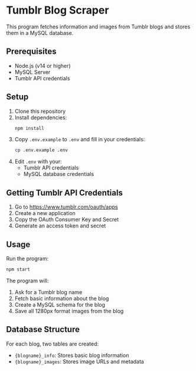 # Tumblr Blog Scraper

This program fetches information and images from Tumblr blogs and stores them in a MySQL database.

## Prerequisites

- Node.js (v14 or higher)
- MySQL Server
- Tumblr API credentials

## Setup

1. Clone this repository
2. Install dependencies:
   ```bash
   npm install
   ```
3. Copy `.env.example` to `.env` and fill in your credentials:
   ```bash
   cp .env.example .env
   ```
4. Edit `.env` with your:
   - Tumblr API credentials
   - MySQL database credentials

## Getting Tumblr API Credentials

1. Go to https://www.tumblr.com/oauth/apps
2. Create a new application
3. Copy the OAuth Consumer Key and Secret
4. Generate an access token and secret

## Usage

Run the program:
```bash
npm start
```

The program will:
1. Ask for a Tumblr blog name
2. Fetch basic information about the blog
3. Create a MySQL schema for the blog
4. Save all 1280px format images from the blog

## Database Structure

For each blog, two tables are created:
- `{blogname}_info`: Stores basic blog information
- `{blogname}_images`: Stores image URLs and metadata

